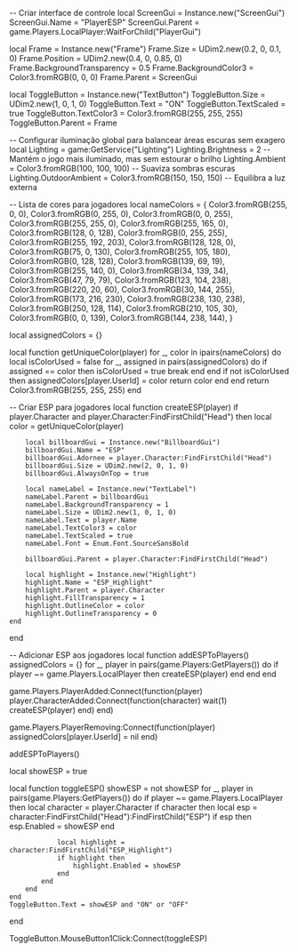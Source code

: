 -- Criar interface de controle
local ScreenGui = Instance.new("ScreenGui")
ScreenGui.Name = "PlayerESP"
ScreenGui.Parent = game.Players.LocalPlayer:WaitForChild("PlayerGui")

local Frame = Instance.new("Frame")
Frame.Size = UDim2.new(0.2, 0, 0.1, 0)
Frame.Position = UDim2.new(0.4, 0, 0.85, 0)
Frame.BackgroundTransparency = 0.5
Frame.BackgroundColor3 = Color3.fromRGB(0, 0, 0)
Frame.Parent = ScreenGui

local ToggleButton = Instance.new("TextButton")
ToggleButton.Size = UDim2.new(1, 0, 1, 0)
ToggleButton.Text = "ON"
ToggleButton.TextScaled = true
ToggleButton.TextColor3 = Color3.fromRGB(255, 255, 255)
ToggleButton.Parent = Frame

-- Configurar iluminação global para balancear áreas escuras sem exagero
local Lighting = game:GetService("Lighting")
Lighting.Brightness = 2 -- Mantém o jogo mais iluminado, mas sem estourar o brilho
Lighting.Ambient = Color3.fromRGB(100, 100, 100) -- Suaviza sombras escuras
Lighting.OutdoorAmbient = Color3.fromRGB(150, 150, 150) -- Equilibra a luz externa

-- Lista de cores para jogadores
local nameColors = {
    Color3.fromRGB(255, 0, 0), Color3.fromRGB(0, 255, 0), Color3.fromRGB(0, 0, 255),
    Color3.fromRGB(255, 255, 0), Color3.fromRGB(255, 165, 0), Color3.fromRGB(128, 0, 128),
    Color3.fromRGB(0, 255, 255), Color3.fromRGB(255, 192, 203), Color3.fromRGB(128, 128, 0),
    Color3.fromRGB(75, 0, 130), Color3.fromRGB(255, 105, 180), Color3.fromRGB(0, 128, 128),
    Color3.fromRGB(139, 69, 19), Color3.fromRGB(255, 140, 0), Color3.fromRGB(34, 139, 34),
    Color3.fromRGB(47, 79, 79), Color3.fromRGB(123, 104, 238), Color3.fromRGB(220, 20, 60),
    Color3.fromRGB(30, 144, 255), Color3.fromRGB(173, 216, 230), Color3.fromRGB(238, 130, 238),
    Color3.fromRGB(250, 128, 114), Color3.fromRGB(210, 105, 30), Color3.fromRGB(0, 0, 139),
    Color3.fromRGB(144, 238, 144),
}

local assignedColors = {}

local function getUniqueColor(player)
    for _, color in ipairs(nameColors) do
        local isColorUsed = false
        for _, assigned in pairs(assignedColors) do
            if assigned == color then
                isColorUsed = true
                break
            end
        end
        if not isColorUsed then
            assignedColors[player.UserId] = color
            return color
        end
    end
    return Color3.fromRGB(255, 255, 255)
end

-- Criar ESP para jogadores
local function createESP(player)
    if player.Character and player.Character:FindFirstChild("Head") then
        local color = getUniqueColor(player)

        local billboardGui = Instance.new("BillboardGui")
        billboardGui.Name = "ESP"
        billboardGui.Adornee = player.Character:FindFirstChild("Head")
        billboardGui.Size = UDim2.new(2, 0, 1, 0)
        billboardGui.AlwaysOnTop = true

        local nameLabel = Instance.new("TextLabel")
        nameLabel.Parent = billboardGui
        nameLabel.BackgroundTransparency = 1
        nameLabel.Size = UDim2.new(1, 0, 1, 0)
        nameLabel.Text = player.Name
        nameLabel.TextColor3 = color
        nameLabel.TextScaled = true
        nameLabel.Font = Enum.Font.SourceSansBold

        billboardGui.Parent = player.Character:FindFirstChild("Head")

        local highlight = Instance.new("Highlight")
        highlight.Name = "ESP_Highlight"
        highlight.Parent = player.Character
        highlight.FillTransparency = 1
        highlight.OutlineColor = color
        highlight.OutlineTransparency = 0
    end
end

-- Adicionar ESP aos jogadores
local function addESPToPlayers()
    assignedColors = {}
    for _, player in pairs(game.Players:GetPlayers()) do
        if player ~= game.Players.LocalPlayer then
            createESP(player)
        end
    end
end

game.Players.PlayerAdded:Connect(function(player)
    player.CharacterAdded:Connect(function(character)
        wait(1)
        createESP(player)
    end)
end)

game.Players.PlayerRemoving:Connect(function(player)
    assignedColors[player.UserId] = nil
end)

addESPToPlayers()

local showESP = true

local function toggleESP()
    showESP = not showESP
    for _, player in pairs(game.Players:GetPlayers()) do
        if player ~= game.Players.LocalPlayer then
            local character = player.Character
            if character then
                local esp = character:FindFirstChild("Head"):FindFirstChild("ESP")
                if esp then
                    esp.Enabled = showESP
                end

                local highlight = character:FindFirstChild("ESP_Highlight")
                if highlight then
                    highlight.Enabled = showESP
                end
            end
        end
    end
    ToggleButton.Text = showESP and "ON" or "OFF"
end

ToggleButton.MouseButton1Click:Connect(toggleESP)
